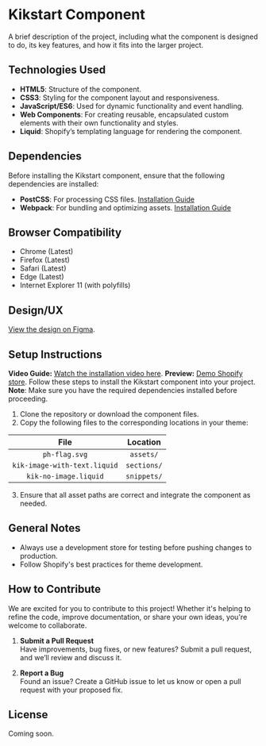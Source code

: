 # Kikstart Component

A brief description of the project, including what the component is designed to do, its key features, and how it fits into the larger project.

## Technologies Used
- **HTML5**: Structure of the component.
- **CSS3**: Styling for the component layout and responsiveness.
- **JavaScript/ES6**: Used for dynamic functionality and event handling.
- **Web Components**: For creating reusable, encapsulated custom elements with their own functionality and styles.
- **Liquid**: Shopify’s templating language for rendering the component.

## Dependencies
Before installing the Kikstart component, ensure that the following dependencies are installed:
- **PostCSS**: For processing CSS files. [Installation Guide](https://postcss.org/)
- **Webpack**: For bundling and optimizing assets. [Installation Guide](https://webpack.js.org/guides/getting-started/)

## Browser Compatibility
- Chrome (Latest)
- Firefox (Latest)
- Safari (Latest)
- Edge (Latest)
- Internet Explorer 11 (with polyfills)

## Design/UX
[View the design on Figma](https://www.figma.com).

## Setup Instructions
**Video Guide:** [Watch the installation video here](https://google.com).
**Preview:** [Demo Shopify store](https://google.com).
Follow these steps to install the Kikstart component into your project.
**Note**: Make sure you have the required dependencies installed before proceeding.

1. Clone the repository or download the component files.
2. Copy the following files to the corresponding locations in your theme:

| File                           | Location         |
|:------------------------------:|:----------------:|
| `ph-flag.svg`                  | `assets/`        |
| `kik-image-with-text.liquid`   | `sections/`      |
| `kik-no-image.liquid`          | `snippets/`      |

3. Ensure that all asset paths are correct and integrate the component as needed.

## General Notes

- Always use a development store for testing before pushing changes to production.
- Follow Shopify's best practices for theme development.

## How to Contribute

We are excited for you to contribute to this project! Whether it's helping to refine the code, improve documentation, or share your own ideas, you're welcome to collaborate.

1. **Submit a Pull Request**  
   Have improvements, bug fixes, or new features? Submit a pull request, and we’ll review and discuss it.   

2. **Report a Bug**  
   Found an issue? Create a GitHub issue to let us know or open a pull request with your proposed fix.  

## License

Coming soon.
